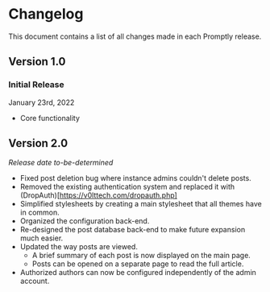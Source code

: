 # Changelog

This document contains a list of all changes made in each Promptly release.

## Version 1.0

### Initial Release

January 23rd, 2022

- Core functionality


## Version 2.0

*Release date to-be-determined*

- Fixed post deletion bug where instance admins couldn't delete posts.
- Removed the existing authentication system and replaced it with (DropAuth)[https://v0lttech.com/dropauth.php]
- Simplified stylesheets by creating a main stylesheet that all themes have in common.
- Organized the configuration back-end.
- Re-designed the post database back-end to make future expansion much easier.
- Updated the way posts are viewed.
    - A brief summary of each post is now displayed on the main page.
    - Posts can be opened on a separate page to read the full article.
- Authorized authors can now be configured independently of the admin account.
